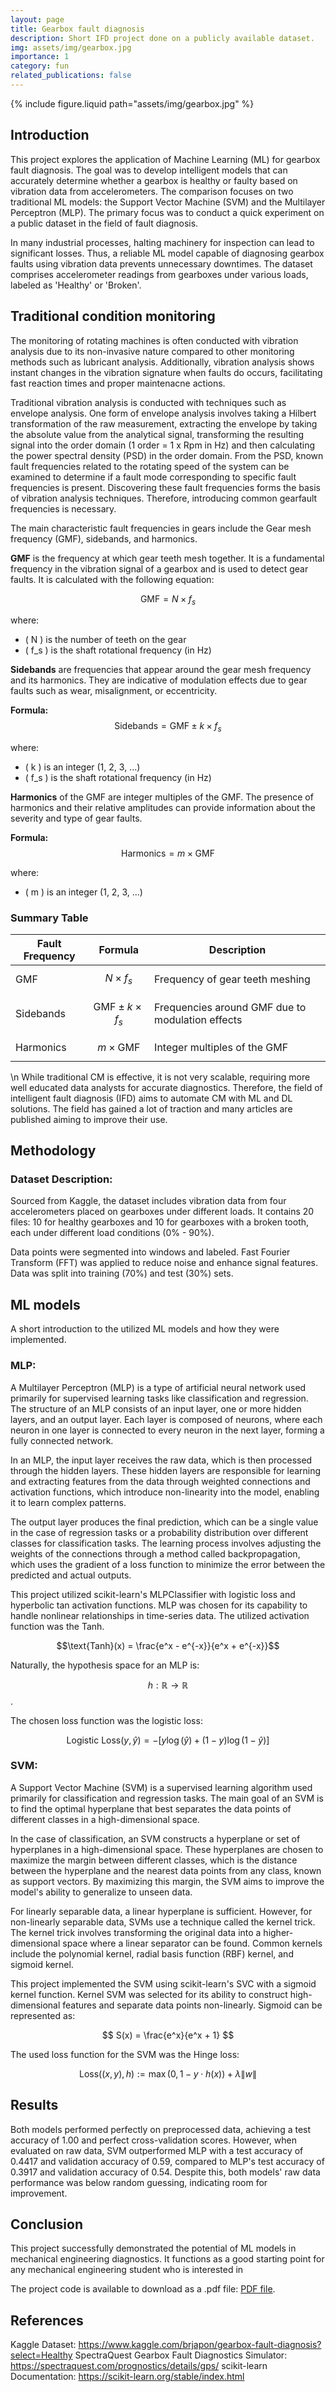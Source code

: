 ```yaml
---
layout: page
title: Gearbox fault diagnosis
description: Short IFD project done on a publicly available dataset.
img: assets/img/gearbox.jpg
importance: 1
category: fun
related_publications: false
---
```


<div class="row justify-content-sm-center">
  <div class="col-sm-8 mt-3 mt-md-0">
    {% include figure.liquid path="assets/img/gearbox.jpg" %}
  </div>
</div>

## Introduction

This project explores the application of Machine Learning (ML) for gearbox fault diagnosis. The goal was to develop intelligent models that can accurately determine whether a gearbox is healthy or faulty based on vibration data from accelerometers. The comparison focuses on two traditional ML models: the Support Vector Machine (SVM) and the Multilayer Perceptron (MLP). The primary focus was to conduct a quick experiment on a public dataset in the field of fault diagnosis.

In many industrial processes, halting machinery for inspection can lead to significant losses. Thus, a reliable ML model capable of diagnosing gearbox faults using vibration data prevents unnecessary downtimes. The dataset comprises accelerometer readings from gearboxes under various loads, labeled as 'Healthy' or 'Broken'.

## Traditional condition monitoring

The monitoring of rotating machines is often conducted with vibration analysis due to its non-invasive nature compared to other monitoring methods such as lubricant analysis. Additionally, vibration analysis shows instant changes in the vibration signature when faults do occurs, facilitating fast reaction times and proper maintenacne actions. 

Traditional vibration analysis is conducted with techniques such as envelope analysis. One form of envelope analysis involves taking a Hilbert transformation of the raw measurement, extracting the envelope by taking the absolute value from the analytical signal, transforming the resulting signal into the order domain (1 order = 1 x Rpm in Hz) and then calculating the power spectral density (PSD) in the order domain. From the PSD, known fault frequencies related to the rotating speed of the system can be examined to determine if a fault mode corresponding to specific fault frequencies is present. Discovering these fault frequencies forms the basis of vibration analysis techniques. Therefore, introducing common gearfault frequencies is necessary.

The main characteristic fault frequencies in gears include the Gear mesh frequency (GMF), sidebands, and harmonics.

**GMF** is the frequency at which gear teeth mesh together. It is a fundamental frequency in the vibration signal of a gearbox and is used to detect gear faults. It is calculated with the following equation:

$$
 \text{GMF} = N \times f_s 
$$

where:
- \( N \) is the number of teeth on the gear
- \( f_s \) is the shaft rotational frequency (in Hz)

**Sidebands** are frequencies that appear around the gear mesh frequency and its harmonics. They are indicative of modulation effects due to gear faults such as wear, misalignment, or eccentricity.

**Formula:**
$$
\text{Sidebands} = \text{GMF} \pm k \times f_s
$$

where:
- \( k \) is an integer (1, 2, 3, ...)
- \( f_s \) is the shaft rotational frequency (in Hz)


**Harmonics** of the GMF are integer multiples of the GMF. The presence of harmonics and their relative amplitudes can provide information about the severity and type of gear faults.

**Formula:**
$$
\text{Harmonics} = m \times \text{GMF} 
$$

where:
- \( m \) is an integer (1, 2, 3, ...)

### Summary Table

| Fault Frequency       | Formula                                         | Description                                  |
|-----------------|-------------------------------------------------|----------------------------------------------|
| GMF                   | $$ N \times f_s $$                              | Frequency of gear teeth meshing              |
| Sidebands             | $$ \text{GMF} \pm k \times f_s $$               | Frequencies around GMF due to modulation effects |
| Harmonics             | $$ m \times \text{GMF} $$                       | Integer multiples of the GMF                 |

\n
While traditional CM is effective, it is not very scalable, requiring more well educated data analysts for accurate diagnostics. Therefore, the field of intelligent fault diagnosis (IFD) aims to automate CM with ML and DL solutions. The field has gained a lot of traction and many articles are published aiming to improve their use.

## Methodology

### Dataset Description:

Sourced from Kaggle, the dataset includes vibration data from four accelerometers placed on gearboxes under different loads. It contains 20 files: 10 for healthy gearboxes and 10 for gearboxes with a broken tooth, each under different load conditions (0% - 90%).

Data points were segmented into windows and labeled. Fast Fourier Transform (FFT) was applied to reduce noise and enhance signal features. Data was split into training (70%) and test (30%) sets.

## ML models
A short introduction to the utilized ML models and how they were implemented.

### MLP:
A Multilayer Perceptron (MLP) is a type of artificial neural network used primarily for supervised learning tasks like classification and regression. The structure of an MLP consists of an input layer, one or more hidden layers, and an output layer. Each layer is composed of neurons, where each neuron in one layer is connected to every neuron in the next layer, forming a fully connected network.

In an MLP, the input layer receives the raw data, which is then processed through the hidden layers. These hidden layers are responsible for learning and extracting features from the data through weighted connections and activation functions, which introduce non-linearity into the model, enabling it to learn complex patterns.

The output layer produces the final prediction, which can be a single value in the case of regression tasks or a probability distribution over different classes for classification tasks. The learning process involves adjusting the weights of the connections through a method called backpropagation, which uses the gradient of a loss function to minimize the error between the predicted and actual outputs.

This project utilized scikit-learn's MLPClassifier with logistic loss and hyperbolic tan activation functions. MLP was chosen for its capability to handle nonlinear relationships in time-series data. The utilized activation function was the Tanh.

$$\text{Tanh}(x) = \frac{e^x - e^{-x}}{e^x + e^{-x}}$$

Naturally, the hypothesis space for an MLP is:

$$h : \mathbb{R} \rightarrow \mathbb{R}$$.

The chosen loss function was the logistic loss:

$$
\text{Logistic Loss}(y, \hat{y}) = - \left[ y \log(\hat{y}) + (1 - y) \log(1 - \hat{y}) \right]
$$

### SVM:
A Support Vector Machine (SVM) is a supervised learning algorithm used primarily for classification and regression tasks. The main goal of an SVM is to find the optimal hyperplane that best separates the data points of different classes in a high-dimensional space.

In the case of classification, an SVM constructs a hyperplane or set of hyperplanes in a high-dimensional space. These hyperplanes are chosen to maximize the margin between different classes, which is the distance between the hyperplane and the nearest data points from any class, known as support vectors. By maximizing this margin, the SVM aims to improve the model's ability to generalize to unseen data.

For linearly separable data, a linear hyperplane is sufficient. However, for non-linearly separable data, SVMs use a technique called the kernel trick. The kernel trick involves transforming the original data into a higher-dimensional space where a linear separator can be found. Common kernels include the polynomial kernel, radial basis function (RBF) kernel, and sigmoid kernel.

This project implemented the SVM using scikit-learn's SVC with a sigmoid kernel function. Kernel SVM was selected for its ability to construct high-dimensional features and separate data points non-linearly. Sigmoid can be represented as:

$$ S(x) = \frac{e^x}{e^x + 1} $$

The used loss function for the SVM was the Hinge loss:


$$
\text{Loss}((x, y), h) := \max\left(0, 1 - y \cdot h(x)\right) + \lambda \|w\|
$$



## Results
Both models performed perfectly on preprocessed data, achieving a test accuracy of 1.00 and perfect cross-validation scores. However, when evaluated on raw data, SVM outperformed MLP with a test accuracy of 0.4417 and validation accuracy of 0.59, compared to MLP's test accuracy of 0.3917 and validation accuracy of 0.54. Despite this, both models' raw data performance was below random guessing, indicating room for improvement.

## Conclusion
This project successfully demonstrated the potential of ML models in mechanical engineering diagnostics. It functions as a good starting point for any mechanical engineering student who is interested in 

The project code is available to download as a .pdf file: [PDF file](assets/pdf/gearbox_fault_diagnosis.pdf).

## References
Kaggle Dataset: https://www.kaggle.com/brjapon/gearbox-fault-diagnosis?select=Healthy 
SpectraQuest Gearbox Fault Diagnostics Simulator: https://spectraquest.com/prognostics/details/gps/
scikit-learn Documentation: https://scikit-learn.org/stable/index.html




